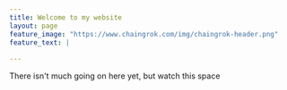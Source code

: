 ```yaml
---
title: Welcome to my website
layout: page
feature_image: "https://www.chaingrok.com/img/chaingrok-header.png"
feature_text: |
   
---
```


There isn't much going on here yet, but watch this space
